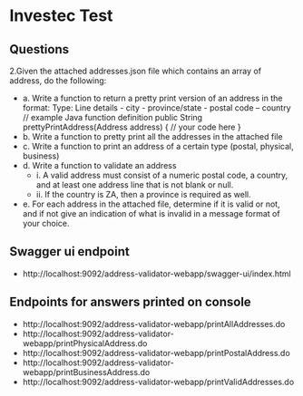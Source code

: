 # Investec Test

## Questions
 2.Given the attached addresses.json file which contains an array of address, do the following:

- a. Write a function to return a pretty print version of an address in the format: Type: Line details - city - province/state - postal code – country
 // example Java function definition
 public String prettyPrintAddress(Address address) {
     // your code here
 }
- b. Write a function to pretty print all the addresses in the attached file
- c. Write a function to print an address of a certain type (postal, physical, business)
- d. Write a function to validate an address
     - i.  A valid address must consist of a numeric postal code, a country, and at least one address line that is not blank or null.
     - ii. If the country is ZA, then a province is required as well.
- e. For each address in the attached file, determine if it is valid or not, and if not give an indication of what is invalid in a message format of your choice.

## Swagger ui endpoint
- http://localhost:9092/address-validator-webapp/swagger-ui/index.html

## Endpoints for answers printed on console
- http://localhost:9092/address-validator-webapp/printAllAddresses.do
- http://localhost:9092/address-validator-webapp/printPhysicalAddress.do
- http://localhost:9092/address-validator-webapp/printPostalAddress.do
- http://localhost:9092/address-validator-webapp/printBusinessAddress.do
- http://localhost:9092/address-validator-webapp/printValidAddresses.do